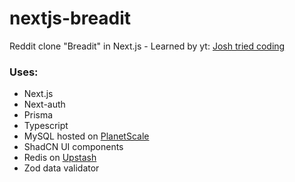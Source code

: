 # nextjs-breadit
Reddit clone "Breadit" in Next.js - Learned by yt: [Josh tried coding](https://www.youtube.com/watch?v=mSUKMfmLAt0)

### Uses:
<ul>
  <li>Next.js</li>
  <li>Next-auth</li>
  <li>Prisma</li></li>
  <li>Typescript</li>
  <li>MySQL hosted on <a href="https://planetscale.com">PlanetScale</a></li>
  <li>ShadCN UI components</li>
  <li>Redis on <a href="https://upstash.com">Upstash</a></li>
  <li>Zod data validator</li>
</ul>
